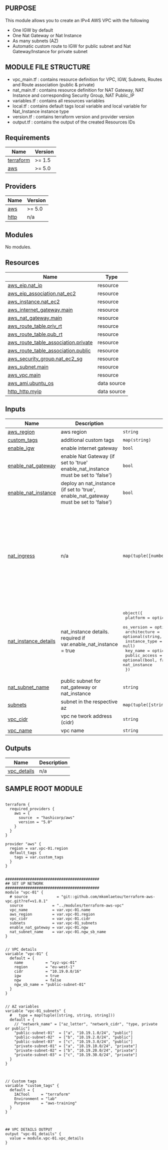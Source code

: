 ## PURPOSE

This module allows you to create an IPv4 AWS VPC with the following 
* One IGW by default
* One Nat Gateway or Nat Instance 
* As many subnets (AZ)
* Automatic custom route to IGW for public subnet and Nat Gateway/Instance for private subnet

## MODULE FILE STRUCTURE

* vpc_main.tf : contains resource definition for VPC, IGW, Subnets, Routes and Route association (public & private)
* nat_main.tf : contains resource definition for NAT Gateway, NAT Instance and corresponding Security Group, NAT Public_IP
* variables.tf : contains all resources variables
* local.tf : contains default tags local variable and local variable for Nat_Instance instance type
* version.tf : contains terraform version and provider version
* output.tf : contains the output of the created Resources IDs

## Requirements

| Name | Version |
|------|---------|
| <a name="requirement_terraform"></a> [terraform](#requirement\_terraform) | >= 1.5 |
| <a name="requirement_aws"></a> [aws](#requirement\_aws) | >= 5.0 |

## Providers

| Name | Version |
|------|---------|
| <a name="provider_aws"></a> [aws](#provider\_aws) | >= 5.0 |
| <a name="provider_http"></a> [http](#provider\_http) | n/a |

## Modules

No modules.

## Resources

| Name | Type |
|------|------|
| [aws_eip.nat_ip](https://registry.terraform.io/providers/hashicorp/aws/latest/docs/resources/eip) | resource |
| [aws_eip_association.nat_ec2](https://registry.terraform.io/providers/hashicorp/aws/latest/docs/resources/eip_association) | resource |
| [aws_instance.nat_ec2](https://registry.terraform.io/providers/hashicorp/aws/latest/docs/resources/instance) | resource |
| [aws_internet_gateway.main](https://registry.terraform.io/providers/hashicorp/aws/latest/docs/resources/internet_gateway) | resource |
| [aws_nat_gateway.main](https://registry.terraform.io/providers/hashicorp/aws/latest/docs/resources/nat_gateway) | resource |
| [aws_route_table.priv_rt](https://registry.terraform.io/providers/hashicorp/aws/latest/docs/resources/route_table) | resource |
| [aws_route_table.pub_rt](https://registry.terraform.io/providers/hashicorp/aws/latest/docs/resources/route_table) | resource |
| [aws_route_table_association.private](https://registry.terraform.io/providers/hashicorp/aws/latest/docs/resources/route_table_association) | resource |
| [aws_route_table_association.public](https://registry.terraform.io/providers/hashicorp/aws/latest/docs/resources/route_table_association) | resource |
| [aws_security_group.nat_ec2_sg](https://registry.terraform.io/providers/hashicorp/aws/latest/docs/resources/security_group) | resource |
| [aws_subnet.main](https://registry.terraform.io/providers/hashicorp/aws/latest/docs/resources/subnet) | resource |
| [aws_vpc.main](https://registry.terraform.io/providers/hashicorp/aws/latest/docs/resources/vpc) | resource |
| [aws_ami.ubuntu_os](https://registry.terraform.io/providers/hashicorp/aws/latest/docs/data-sources/ami) | data source |
| [http_http.myip](https://registry.terraform.io/providers/hashicorp/http/latest/docs/data-sources/http) | data source |

## Inputs

| Name | Description | Type | Default | Required |
|------|-------------|------|---------|:--------:|
| <a name="input_aws_region"></a> [aws\_region](#input\_aws\_region) | aws region | `string` | n/a | yes |
| <a name="input_custom_tags"></a> [custom\_tags](#input\_custom\_tags) | additional custom tags | `map(string)` | `{}` | no |
| <a name="input_enable_igw"></a> [enable\_igw](#input\_enable\_igw) | enable internet gateway | `bool` | `true` | no |
| <a name="input_enable_nat_gateway"></a> [enable\_nat\_gateway](#input\_enable\_nat\_gateway) | enable Nat Gateway (if set to 'true' enable\_nat\_instance must be set to 'false') | `bool` | `false` | no |
| <a name="input_enable_nat_instance"></a> [enable\_nat\_instance](#input\_enable\_nat\_instance) | deploy an nat\_instance (if set to 'true', enable\_nat\_gateway must be set to 'false') | `bool` | `false` | no |
| <a name="input_nat_ingress"></a> [nat\_ingress](#input\_nat\_ingress) | n/a | `map(tuple([number, number, string]))` | <pre>{<br/>  "http": [<br/>    80,<br/>    80,<br/>    "tcp"<br/>  ],<br/>  "https": [<br/>    443,<br/>    443,<br/>    "tcp"<br/>  ],<br/>  "ssh": [<br/>    22,<br/>    22,<br/>    "tcp"<br/>  ]<br/>}</pre> | no |
| <a name="input_nat_instance_details"></a> [nat\_instance\_details](#input\_nat\_instance\_details) | nat\_instance details. required if var.enable\_nat\_instance = true | <pre>object({<br/>    platform      = optional(string, "ubuntu")<br/>    os_version    = optional(string, "*22.04")<br/>    architecture  = optional(string, "amd64")<br/>    instance_type = optional(string, null)<br/>    key_name      = optional(string)<br/>    public_access = optional(bool, false) // to allow temporary public ssh access to nat_instance<br/>  })</pre> | `{}` | no |
| <a name="input_nat_subnet_name"></a> [nat\_subnet\_name](#input\_nat\_subnet\_name) | public subnet for nat\_gateway or nat\_instance | `string` | `null` | no |
| <a name="input_subnets"></a> [subnets](#input\_subnets) | subnet in the respective az | `map(tuple([string, string, string]))` | n/a | yes |
| <a name="input_vpc_cidr"></a> [vpc\_cidr](#input\_vpc\_cidr) | vpc ne twork address (cidr) | `string` | n/a | yes |
| <a name="input_vpc_name"></a> [vpc\_name](#input\_vpc\_name) | vpc name | `string` | n/a | yes |

## Outputs

| Name | Description |
|------|-------------|
| <a name="output_vpc_details"></a> [vpc\_details](#output\_vpc\_details) | n/a |


## SAMPLE ROOT MODULE

```hcl

terraform {
  required_providers {
    aws = {
      source  = "hashicorp/aws"
      version = "5.0"
    }
  }
}

provider "aws" {
  region = var.vpc-01.region
  default_tags {
    tags = var.custom_tags
  }
}


##########################################
## SET UP NETWORK
##########################################
module "vpc-01" {
  # source             = "git::github.com/mkomlaetou/terraform-aws-vpc.git?ref=v1.0.1"
  source             = "../modules/terraform-aws-vpc"
  vpc_name           = var.vpc-01.name
  aws_region         = var.vpc-01.region
  vpc_cidr           = var.vpc-01.cidr
  subnets            = var.vpc-01_subnets
  enable_nat_gateway = var.vpc-01.ngw
  nat_subnet_name    = var.vpc-01.ngw_sb_name
}


// VPC details
variable "vpc-01" {
  default = {
    name          = "xyz-vpc-01"
    region        = "eu-west-1"
    cidr          = "10.19.0.0/16"
    igw           = true
    ngw           = false
    ngw_sb_name = "public-subnet-01"
  }
}


// AZ variables
variable "vpc-01_subnets" {
  #   type = map(tuple([string, string, string]))
  default = {
    // "network_name" = ["az_letter", "network_cidr", "type, private or public"]
    "public-subnet-01"  = ["a", "10.19.1.0/24", "public"]
    "public-subnet-02"  = ["b", "10.19.2.0/24", "public"]
    "public-subnet-03"  = ["c", "10.19.3.0/24", "public"]
    "private-subnet-01" = ["a", "10.19.10.0/24", "private"]
    "private-subnet-02" = ["b", "10.19.20.0/24", "private"]
    "private-subnet-03" = ["c", "10.19.30.0/24", "private"]
  }
}



// Custom tags
variable "custom_tags" {
  default = {
    IACTool     = "terraform"
    Environment = "lab"
    Purpose     = "aws-training"
  }
}



## VPC DETAILS OUTPUT
output "vpc-01_details" {
  value = module.vpc-01.vpc_details
}


```
